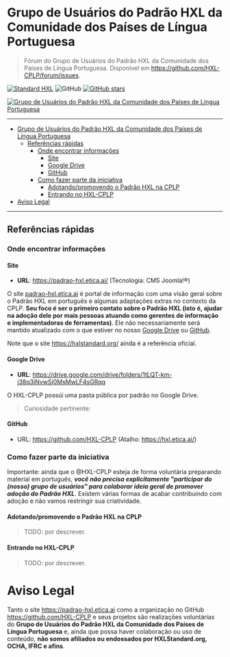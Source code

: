 # Grupo de Usuários do Padrão HXL da Comunidade dos Países de Língua Portuguesa

> Fórum do Grupo de Usuários do Padrão HXL da Comunidade dos Países de Língua Portuguesa. Disponível em <https://github.com/HXL-CPLP/forum/issues>.

[![Standard HXL](https://img.shields.io/badge/Standard-HXL-%23F26459)](https://hxlstandard.org/)
![GitHub](https://img.shields.io/github/license/HXL-CPLP/forum)
[![GitHub stars](https://img.shields.io/github/stars/HXL-CPLP/forum?style=social)](https://github.com/HXL-CPLP/forum)

[![Grupo de Usuários do Padrão HXL da Comunidade dos Países de Língua Portuguesa](https://hxl.etica.ai/img/banner-hxl-cplp.png)](https://padrao-hxl.etica.ai/)

---

<!-- TOC -->

- [Grupo de Usuários do Padrão HXL da Comunidade dos Países de Língua Portuguesa](#grupo-de-usuários-do-padrão-hxl-da-comunidade-dos-países-de-língua-portuguesa)
    - [Referências rápidas](#referências-rápidas)
        - [Onde encontrar informações](#onde-encontrar-informações)
            - [Site](#site)
            - [Google Drive](#google-drive)
            - [GitHub](#github)
        - [Como fazer parte da iniciativa](#como-fazer-parte-da-iniciativa)
            - [Adotando/promovendo o Padrão HXL na CPLP](#adotandopromovendo-o-padrão-hxl-na-cplp)
            - [Entrando no HXL-CPLP](#entrando-no-hxl-cplp)
- [Aviso Legal](#aviso-legal)

<!-- /TOC -->

---

<!--

[GitHub](https://github.com/orgs/HXL-CPLP/projects/1)

[Documento](https://drive.google.com/drive/u/0/folders/1tLQT-km-j38q3jNvwSj0MsMwLF4sGRqq)

-->

## Referências rápidas

### Onde encontrar informações

#### Site
- **URL**: <https://padrao-hxl.etica.ai/> (Tecnologia: CMS Joomla!®)

O site [padrao-hxl.etica.ai](https://padrao-hxl.etica.ai/) é portal de
informação com uma visão geral sobre o Padrão HXL em português e algumas
adaptações extras no contexto da CPLP. **Seu foco é ser o primeiro contato sobre
o Padrão HXL (isto é, ajudar na adoção dele por mais pessoas atuando como
gerentes de informação e implementadoras de ferramentas)**. Ele não
necessariamente será mantido atualizado com o que estiver no nosso
[Google Drive](#google-drive) ou [GitHub](#github).

Note que o site <https://hxlstandard.org/> ainda é a referência oficial.

#### Google Drive
- **URL**: <https://drive.google.com/drive/folders/1tLQT-km-j38q3jNvwSj0MsMwLF4sGRqq>

O HXL-CPLP possúi uma pasta pública por padrão no Google Drive.

> Curiosidade pertinente:

<!--
> Por discutir: talvez deveríamos criar uma URL curta para do Google Drive, não?
> (fititnt, 2020-04-28 02:01 BRT)
-->

#### GitHub
- URL: <https://github.com/HXL-CPLP> (Atalho: <https://hxl.etica.ai/>)

### Como fazer parte da iniciativa
Importante: ainda que o @HXL-CPLP esteja de forma voluntária preparando material
em português, _**você não precisa explicitamente "participar do (nosso) grupo de
usuários" para colaborar ideia geral de promover adoção do Padrão HXL**_.
Existem várias formas de acabar contribuindo com adoção e não vamos restringir
sua criatividade.

#### Adotando/promovendo o Padrão HXL na CPLP

> TODO: por descrever.

#### Entrando no HXL-CPLP

> TODO: por descrever.

# Aviso Legal
Tanto o site <https://padrao-hxl.etica.ai> como a organização no GitHub
<https://github.com/HXL-CPLP> e seus projetos são realizações voluntárias do
**Grupo de Usuários do Padrão HXL da Comunidade dos Países de Língua
Portuguesa** e, ainda que possa haver colaboração ou uso de conteúdo,
**não somos afiliados ou endossados por HXLStandard.org, OCHA, IFRC e afins**.
